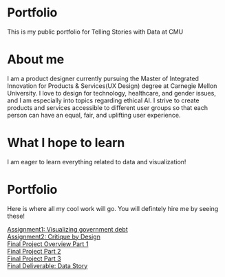 # Portfolio
This is my public portfolio for Telling Stories with Data at CMU

# About me
I am a product designer currently pursuing the Master of Integrated Innovation for Products & Services(UX Design) degree at Carnegie Mellon University. I love to design for technology, healthcare, and gender issues, and I am especially into topics regarding ethical AI. I strive to create products and services accessible to different user groups so that each person can have an equal, fair, and uplifting user experience. 


# What I hope to learn
I am eager to learn everything related to data and visualization!

# Portfolio
Here is where all my cool work will go. You will defintely hire me by seeing these!

[Assignment1: Visualizing government debt](/dataviz2.md)
<br>
[Assignment2: Critique by Design](/dataviz3.md)
<br>
[Final Project Overview Part 1](/finalproject.md)
<br>
[Final Project Part 2](/finalproject2.md)
<br>
[Final Project Part 3](/finalproject3.md)
<br>
[Final Deliverable: Data Story](https://www.yujanchang.com/femaleuberdriver)
